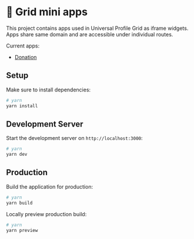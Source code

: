 # 🔢 Grid mini apps

This project contains apps used in Universal Profile Grid as iframe widgets. Apps share same domain and are accessible under individual routes.

Current apps:

- [Donation](https://example-miniapp.pages.dev/donate)

## Setup

Make sure to install dependencies:

```bash
# yarn
yarn install
```

## Development Server

Start the development server on `http://localhost:3000`:

```bash
# yarn
yarn dev
```

## Production

Build the application for production:

```bash
# yarn
yarn build
```

Locally preview production build:

```bash
# yarn
yarn preview
```

